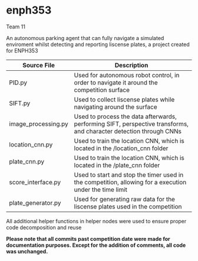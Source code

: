 # enph353
Team 11

An autonomous parking agent that can fully navigate a simulated enviroment whilst detecting and reporting liscense plates, a project created for ENPH353

| Source File  |Description |
| ------------- | ------------- |
| PID.py | Used for autonomous robot control, in order to navigate it around the competition surface |
| SIFT.py  | Used to collect liscense plates while navigating around the surface  |
| image_processing.py  | Used to process the data afterwards, performing SIFT, perspective transforms, and character detection through CNNs |
| location_cnn.py  | Used to train the location CNN, which is located in the /location_cnn folder  |
| plate_cnn.py | Used to train the location CNN, which is located in the /plate_cnn folder |
| score_interface.py | Used to start and stop the timer used in the competition, allowing for a execution under the time limit  |
| plate_generator.py | Used for generating raw data for the liscense plates used in the competition|


All additional helper functions in helper nodes were used to ensure proper code decomposition and reuse

**Please note that all commits past competition date were made for documentation purposes. Except for the addition of comments, all code was unchanged.**
